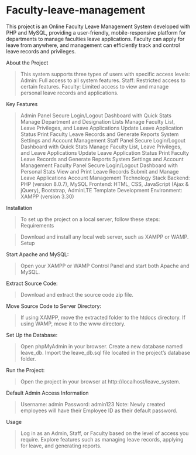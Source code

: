 # Faculty-leave-management

This project is an Online Faculty Leave Management System developed with PHP and MySQL, providing a user-friendly, mobile-responsive platform for departments to manage faculties leave applications. Faculty can apply for leave from anywhere, and management can efficiently track and control leave records and privileges.

About the Project
>This system supports three types of users with specific access levels:
>Admin: Full access to all system features.
>Staff: Restricted access to certain features.
>Faculty: Limited access to view and manage personal leave records and applications.

Key Features
> Admin Panel
> Secure Login/Logout
> Dashboard with Quick Stats
> Manage Department and Designation Lists
> Manage Faculty List, Leave Privileges, and Leave Applications
> Update Leave Application Status
> Print Faculty Leave Records and Generate Reports
> System Settings and Account Management
> Staff Panel
> Secure Login/Logout
> Dashboard with Quick Stats
> Manage Faculty List, Leave Privileges, and Leave Applications
> Update Leave Application Status
> Print Faculty Leave Records and Generate Reports
> System Settings and Account Management
> Faculty Panel
> Secure Login/Logout
> Dashboard with Personal Stats
> View and Print Leave Records
> Submit and Manage Leave Applications
> Account Management
> Technology Stack
> Backend: PHP (version 8.0.7), MySQL
> Frontend: HTML, CSS, JavaScript (Ajax & jQuery), Bootstrap, AdminLTE Template
> Development Environment: XAMPP (version 3.30)

Installation

> To set up the project on a local server, follow these steps:
Requirements

> Download and install any local web server, such as XAMPP or WAMP.
Setup

Start Apache and MySQL:

> Open your XAMPP or WAMP Control Panel and start both Apache and MySQL.

Extract Source Code:

> Download and extract the source code zip file.

 Move Source Code to Server Directory:

> If using XAMPP, move the extracted folder to the htdocs directory.
> If using WAMP, move it to the www directory.

Set Up the Database:

> Open phpMyAdmin in your browser.
> Create a new database named leave_db.
> Import the leave_db.sql file located in the project’s database folder.

Run the Project:

> Open the project in your browser at http://localhost/leave_system.

Default Admin Access Information

> Username: admin
> Password: admin123
> Note: Newly created employees will have their Employee ID as their default password.

Usage

> Log in as an Admin, Staff, or Faculty based on the level of access you require.
> Explore features such as managing leave records, applying for leave, and generating reports.
